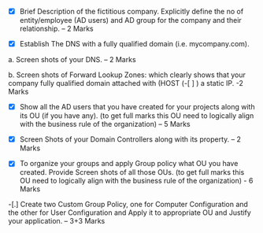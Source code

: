 -[x] Brief Description of the fictitious company. Explicitly define the no of entity/employee (AD users) and AD group for the company and their relationship. – 2 Marks

-[x] Establish The DNS with a fully qualified domain (i.e. mycompany.com).

a. Screen shots of your DNS. – 2 Marks

b. Screen shots of Forward Lookup Zones: which clearly shows that your company fully qualified domain attached with (HOST (-[ ] ) a static IP. -2 Marks

-[x] Show all the AD users that you have created for your projects along with its OU (if you have any). (to get full marks this OU need to logically align with the business rule of the organization)  – 5 Marks

-[x] Screen Shots of your Domain Controllers along with its property.  – 2 Marks

-[x] To organize your groups and apply Group policy what OU you have created. Provide Screen shots of all those OUs.  (to get full marks this OU need to logically align with the business rule of the organization) - 6 Marks

-[.] Create two Custom Group Policy, one for Computer Configuration and the other for User Configuration and Apply it to appropriate OU and Justify your application. – 3+3 Marks


